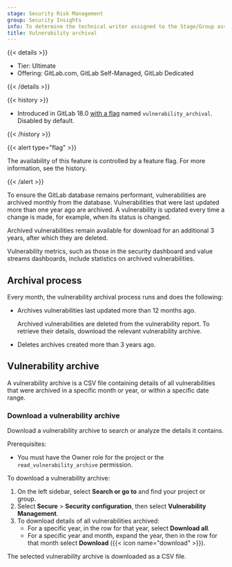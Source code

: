 ```yaml
---
stage: Security Risk Management
group: Security Insights
info: To determine the technical writer assigned to the Stage/Group associated with this page, see https://handbook.gitlab.com/handbook/product/ux/technical-writing/#assignments
title: Vulnerability archival
---
```


{{< details >}}

- Tier: Ultimate
- Offering: GitLab.com, GitLab Self-Managed, GitLab Dedicated

{{< /details >}}

{{< history >}}

- Introduced in GitLab 18.0 [with a flag](../../../administration/feature_flags/_index.md) named `vulnerability_archival`. Disabled by default.

{{< /history >}}

{{< alert type="flag" >}}

The availability of this feature is controlled by a feature flag. For more information, see the history.

{{< /alert >}}

To ensure the GitLab database remains performant, vulnerabilities are archived monthly from the
database. Vulnerabilities that were last updated more than one year ago are archived. A
vulnerability is updated every time a change is made, for example, when its status is changed.

Archived vulnerabilities remain available for download for an additional 3 years, after which they are
deleted.

Vulnerability metrics, such as those in the security dashboard and value streams dashboards, include
statistics on archived vulnerabilities.

## Archival process

Every month, the vulnerability archival process runs and does the following:

- Archives vulnerabilities last updated more than 12 months ago.

  Archived vulnerabilities are deleted from the vulnerability report. To retrieve their details,
  download the relevant vulnerability archive.

- Deletes archives created more than 3 years ago.

## Vulnerability archive

A vulnerability archive is a CSV file containing details of all vulnerabilities that were
archived in a specific month or year, or within a specific date range.

### Download a vulnerability archive

Download a vulnerability archive to search or analyze the details it contains.

Prerequisites:

- You must have the Owner role for the project or the `read_vulnerability_archive` permission.

To download a vulnerability archive:

1. On the left sidebar, select **Search or go to** and find your project or group.
1. Select **Secure** > **Security configuration**, then select **Vulnerability Management**.
1. To download details of all vulnerabilities archived:
   - For a specific year, in the row for that year, select **Download all**.
   - For a specific year and month, expand the year, then in the row for that month select **Download** ({{< icon name="download" >}}).

The selected vulnerability archive is downloaded as a CSV file.

